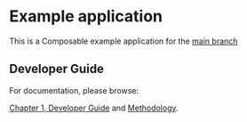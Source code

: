 # Example application

This is a Composable example application for the [main branch](https://github.com/Accenture/mercury-nodejs)

## Developer Guide

For documentation, please browse:

[Chapter 1, Developer Guide](https://accenture.github.io/mercury-nodejs/guides/CHAPTER-1/)
and [Methodology](https://accenture.github.io/mercury-nodejs/guides/METHODOLOGY/).
